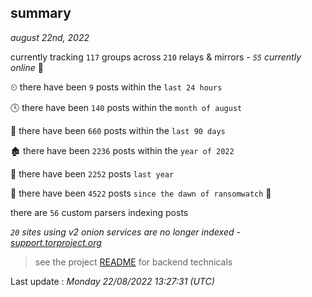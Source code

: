 
## summary
_august 22nd, 2022_

currently tracking `117` groups across `210` relays & mirrors - _`55` currently online_ 📡

⏲ there have been `9` posts within the `last 24 hours`

🕓 there have been `140` posts within the `month of august`

📅 there have been `660` posts within the `last 90 days`

🏚 there have been `2236` posts within the `year of 2022`

🚀 there have been `2252` posts `last year`

🦕 there have been `4522` posts `since the dawn of ransomwatch` 🐣

there are `56` custom parsers indexing posts

_`20` sites using v2 onion services are no longer indexed - [support.torproject.org](https://support.torproject.org/onionservices/v2-deprecation/)_

> see the project [README](https://github.com/jmousqueton/ransomwatch#readme) for backend technicals



Last update : _Monday 22/08/2022 13:27:31 (UTC)_

